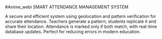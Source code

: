 #Anime_webi
SMART ATTENDANCE MANAGEMENT SYSTEM

A secure and efficient system using geolocation and pattern verification for accurate attendance. Teachers generate a pattern; students replicate it and share their location. Attendance is marked only if both match, with real-time database updates. Perfect for reducing errors in modern education.
